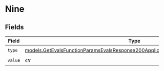 # Nine


## Fields

| Field                                                                                                                                                                        | Type                                                                                                                                                                         | Required                                                                                                                                                                     | Description                                                                                                                                                                  |
| ---------------------------------------------------------------------------------------------------------------------------------------------------------------------------- | ---------------------------------------------------------------------------------------------------------------------------------------------------------------------------- | ---------------------------------------------------------------------------------------------------------------------------------------------------------------------------- | ---------------------------------------------------------------------------------------------------------------------------------------------------------------------------- |
| `type`                                                                                                                                                                       | [models.GetEvalsFunctionParamsEvalsResponse200ApplicationJSONResponseBodyData5Type](../models/getevalsfunctionparamsevalsresponse200applicationjsonresponsebodydata5type.md) | :heavy_check_mark:                                                                                                                                                           | N/A                                                                                                                                                                          |
| `value`                                                                                                                                                                      | *str*                                                                                                                                                                        | :heavy_check_mark:                                                                                                                                                           | N/A                                                                                                                                                                          |